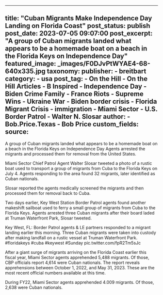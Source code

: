 
---
title: "Cuban Migrants Make Independence Day Landing on Florida Coast" 
post_status: publish
post_date: 2023-07-05 09:07:00 
post_excerpt: "A group of Cuban migrants landed what appears to be a homemade boat on a beach in the Florida Keys on Independence Day"
featured_image: _images/F0DJvPtWYAE4-68-640x335.jpg 
taxonomy:
    publisher:
        - breitbart
    category:
        - usa 
    post_tag:
        - On the Hill
        - On the Hill Articles
        - B Inspired
        - Independence Day
        - Biden Crime Family
        - France Riots
        - Supreme Wins
        - Ukraine War
        - Biden border crisis
        - Florida Migrant Crisis
        - immigration
        - Miami Sector
        - U.S. Border Patrol
        - Walter N. Slosar
    author:
        - Bob.Price.Texas
        - Bob Price
custom_fields:
    source: 
---
A group of Cuban migrants landed what appears to be a homemade boat on a beach in the Florida Keys on Independence Day Agents arrested the migrants and processed them for removal from the United States.

Miami Sector Chief Patrol Agent Walter Slosar tweeted a photo of a rustic boat used to transport a group of migrants from Cuba to the Florida Keys on July 4. Agents responding to the area found 32 migrants, later identified as Cuban nationals.

Slosar reported the agents medically screened the migrants and then processed them for removal back to Cuba.

Two days earlier, Key West Station Border Patrol agents found another makeshift sailboat used to ferry a small group of migrants from Cuba to the Florida Keys. Agents arrested three Cuban migrants after their board laded at Truman Waterfront Park, Slosar tweeted.

Key West, FL: Border Patrol agents &amp; LE partners responded to a migrant landing earlier this morning. Three Cuban migrants were taken into custody after making landfall on a rustic vessel at Truman Waterfront Park. #floridakeys #cuba #keywest #Sunday pic.twitter.com&#x2F;fpR2Tm5sJc

After a giant surge of migrants arriving on the Florida Coast earlier this fiscal year, Miami Sector agents apprehended 5,488 migrants. Of those, CBP officials report 4,614 were Cuban nationals. The report reveals apprehensions between October 1, 2022, and May 31, 2023. These are the most recent official numbers available at this time.

During FY22, Miami Sector agents apprehended 4.009 migrants. Of those, 2,638 were Cuban nationals. 